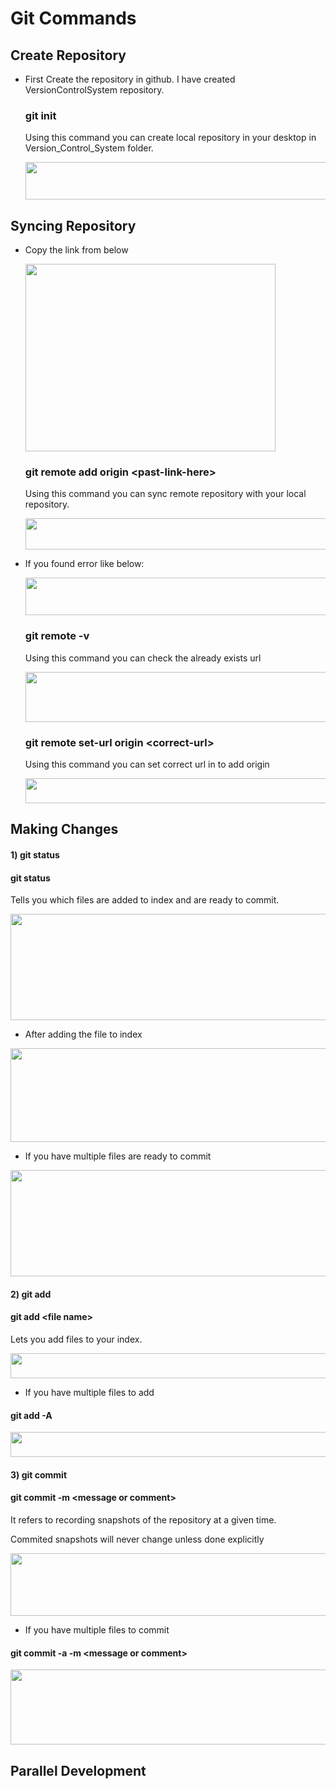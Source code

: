 # Git Commands

## Create Repository

  - <p>First Create the repository in github. I have created VersionControlSystem repository.</p>
   
    ### **git init**
    <p>Using this command you can create local repository in your desktop in Version_Control_System folder.</p>
    <img src = "https://github.com/CodeMasterAR/VersionControlSystem/assets/114680435/319674df-83eb-435a-b0bb-3d64d117bf80" width = "700" height = "60"/>

## Syncing Repository
  
  - <p>Copy the link from below</p> 
    <img src = "https://github.com/CodeMasterAR/VersionControlSystem/assets/114680435/87f48ba1-3183-4779-8dd1-62898b64b5e4" width = "400" height = "300" />

    ### **git remote add origin <past-link-here\>**
    <p>Using this command you can sync remote repository with your local repository.</p>
    <img src = "https://github.com/CodeMasterAR/VersionControlSystem/assets/114680435/27b35874-36bc-41cd-8416-0347e35f056a" width = "900" height = "50"/>

  - <p>If you found error like below: </p>
    <img src = "https://github.com/CodeMasterAR/VersionControlSystem/assets/114680435/b7fd67e2-1aa2-4719-ab2f-fbbea5e06050" width = "900" height = "60"/>
    
    ### **git remote -v**
    <p>Using this command you can check the already exists url</p>
    <img src = "https://github.com/CodeMasterAR/VersionControlSystem/assets/114680435/a86232a6-5286-4ef0-9b27-2cec07cfccc5" width = "700" height = "80"/>

    ### **git remote set-url origin <correct-url\>**
    <p>Using this command you can set correct url in to add origin</p>
    <img src = "https://github.com/CodeMasterAR/VersionControlSystem/assets/114680435/44465628-34d1-45fc-b52f-b7bb69883294" width = "900" height = "40"/>

## Making Changes

  #### 1) git status
  
  #### **git status**
  <p>Tells you which files are added to index and are ready to commit.</p>
  <img src = "https://github.com/CodeMasterAR/VersionControlSystem/assets/114680435/4140dcb2-01d9-468d-9c80-9244e1992ced" width = "900" height = "170"/>
  
  - <p>After adding the file to index</p>
  <img src = "https://github.com/CodeMasterAR/VersionControlSystem/assets/114680435/d6ae3260-4b00-47e2-a51c-d7fd240748ad" width = "800" height = "150"/>
  
  - <p>If you have multiple files are ready to commit</p>
  <img src = "https://github.com/CodeMasterAR/VersionControlSystem/assets/114680435/d2cc0b87-d8d1-47c8-9225-7a17052fcfb7" width = "800" height = "170"/>
  
  #### 2) git add
    
  #### **git add <file name\>**
  <p>Lets you add files to your index.</p>
  <img src = "https://github.com/CodeMasterAR/VersionControlSystem/assets/114680435/9c11fc00-4cd7-445f-a354-c0be1908c0d3" width = "700" height = "40"/>
  
  - <p>If you have multiple files to add</p>
  #### **git add -A**
  <img src = "https://github.com/CodeMasterAR/VersionControlSystem/assets/114680435/99000c40-70eb-4faa-afa8-58b35bfd7129" width = "700" height = "40"/>
  
  #### 3) git commit
    
  #### **git commit -m <message or comment\>**
  <p>It refers to recording snapshots of the repository at a given time.</p>
  <p>Commited snapshots will never change unless done explicitly</p>
  <img src = "https://github.com/CodeMasterAR/VersionControlSystem/assets/114680435/8fb6a276-f88e-416b-8dc7-4410174dad2b" width = "800" height = "100"/>
  
  - <p>If you have multiple files to commit</p>
  #### **git commit -a -m <message or comment\>**
  <img src = "https://github.com/CodeMasterAR/VersionControlSystem/assets/114680435/6452d7cb-cb8e-4288-96e3-01d704c665b7" width = "800" height = "120"/>
  
## Parallel Development

